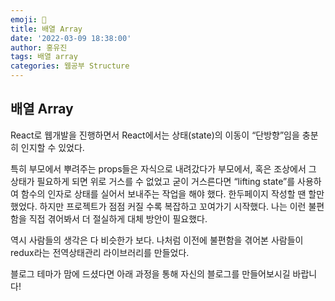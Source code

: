 ```yaml
---
emoji: 🔫
title: 배열 Array
date: '2022-03-09 18:38:00'
author: 홍유진
tags: 배열 array
categories: 웹공부 Structure
---
```


<!-- 프로젝트 UX/UI 웹공부 3D Network Structure Server 아키텍쳐 Error -->

## 배열 Array

React로 웹개발을 진행하면서 React에서는 상태(state)의 이동이 “단방향”임을 충분히 인지할 수 있었다.

특히 부모에서 뿌려주는 props들은 자식으로 내려갔다가 부모에서, 혹은 조상에서 그 상태가 필요하게 되면 위로 거스를 수 없었고 굳이 거스른다면 “lifting state”를 사용하여 함수의 인자로 상태를 실어서 보내주는 작업을 해야 했다. 한두페이지 작성할 땐 할만 했었다. 하지만 프로젝트가 점점 커질 수록 복잡하고 꼬여가기 시작했다. 나는 이런 불편함을 직접 겪어봐서 더 절실하게 대체 방안이 필요했다.

역시 사람들의 생각은 다 비슷한가 보다. 나처럼 이전에 불편함을 겪어본 사람들이 redux라는 전역상태관리 라이브러리를 만들었다.

블로그 테마가 맘에 드셨다면 아래 과정을 통해 자신의 블로그를 만들어보시길 바랍니다!
